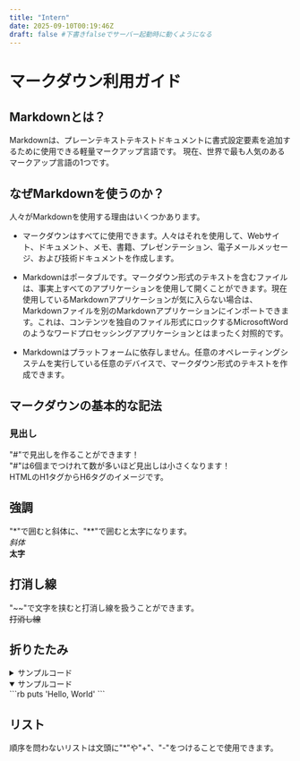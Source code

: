 ```yaml
---
title: "Intern"
date: 2025-09-10T00:19:46Z
draft: false #下書きfalseでサーバー起動時に動くようになる
---
```


# マークダウン利用ガイド

## Markdownとは？

Markdownは、プレーンテキストテキストドキュメントに書式設定要素を追加するために使用できる軽量マークアップ言語です。  現在、世界で最も人気のあるマークアップ言語の1つです。

## なぜMarkdownを使うのか？

人々がMarkdownを使用する理由はいくつかあります。

- マークダウンはすべてに使用できます。人々はそれを使用して、Webサイト、ドキュメント、メモ、書籍、プレゼンテーション、電子メールメッセージ、および技術ドキュメントを作成します。

- Markdownはポータブルです。マークダウン形式のテキストを含むファイルは、事実上すべてのアプリケーションを使用して開くことができます。現在使用しているMarkdownアプリケーションが気に入らない場合は、Markdownファイルを別のMarkdownアプリケーションにインポートできます。これは、コンテンツを独自のファイル形式にロックするMicrosoftWordのようなワードプロセッシングアプリケーションとはまったく対照的です。

- Markdownはプラットフォームに依存しません。任意のオペレーティングシステムを実行している任意のデバイスで、マークダウン形式のテキストを作成できます。

## マークダウンの基本的な記法
### 見出し
"#"で見出しを作ることができます！<br>
"#"は6個までつけれて数が多いほど見出しは小さくなります！  
HTMLのH1タグからH6タグのイメージです。

## 強調
"*"で囲むと斜体に、"**"で囲むと太字になります。  
*斜体*  
**太字**

## 打消し線
"~~"で文字を挟むと打消し線を扱うことができます。  
~~打消し線~~

## 折りたたみ

<details><summary>サンプルコード</summary>

Hello, World

</details>  


<details open><summary>サンプルコード</summary>
```rb
puts 'Hello, World'
```
</details>  

## リスト

順序を問わないリストは文頭に"*"や"+"、"-"をつけることで使用できます。
